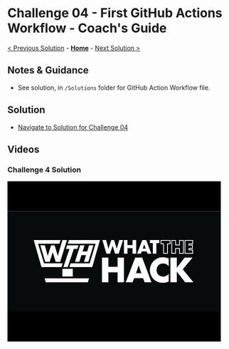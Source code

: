 # Challenge 04 - First GitHub Actions Workflow - Coach's Guide

[< Previous Solution](./Solution-03.md) - **[Home](./README.md)** - [Next Solution >](./Solution-05.md)

## Notes & Guidance

- See solution, in `/Solutions` folder for GitHub Action Workflow file.

## Solution 
- [Navigate to Solution for Challenge 04](./Solution/Solution-04/Solution04.yml)

## Videos

### Challenge 4 Solution

[![Challenge 4 solution](../Images/WthVideoCover.jpg)](https://youtu.be/YWMt3uM8UyY "Challenge 4 solution")
